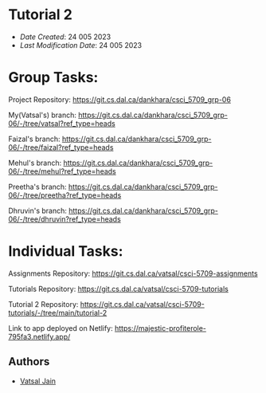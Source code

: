 # Tutorial 2

- _Date Created_: 24 005 2023
- _Last Modification Date_: 24 005 2023

# Group Tasks:

Project Repository: https://git.cs.dal.ca/dankhara/csci_5709_grp-06

My(Vatsal's) branch: https://git.cs.dal.ca/dankhara/csci_5709_grp-06/-/tree/vatsal?ref_type=heads

Faizal's branch: https://git.cs.dal.ca/dankhara/csci_5709_grp-06/-/tree/faizal?ref_type=heads

Mehul's branch: https://git.cs.dal.ca/dankhara/csci_5709_grp-06/-/tree/mehul?ref_type=heads

Preetha's branch: https://git.cs.dal.ca/dankhara/csci_5709_grp-06/-/tree/preetha?ref_type=heads

Dhruvin's branch: https://git.cs.dal.ca/dankhara/csci_5709_grp-06/-/tree/dhruvin?ref_type=heads

# Individual Tasks:

Assignments Repository: https://git.cs.dal.ca/vatsal/csci-5709-assignments

Tutorials Repository: https://git.cs.dal.ca/vatsal/csci-5709-tutorials

Tutorial 2 Repository: https://git.cs.dal.ca/vatsal/csci-5709-tutorials/-/tree/main/tutorial-2

Link to app deployed on Netlify: https://majestic-profiterole-795fa3.netlify.app/

## Authors

- [Vatsal Jain](vt981557@dal.ca)

